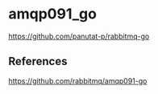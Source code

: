 # amqp091_go

https://github.com/panutat-p/rabbitmq-go

## References

https://github.com/rabbitmq/amqp091-go
